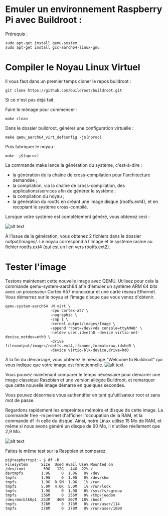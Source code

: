 # Emuler un environnement Raspberry Pi avec Buildroot :

Prérequis : 

```
sudo apt-get install qemu-system
sudo apt-get install gcc-aarch64-linux-gnu
```

# Compiler le Noyau Linux Virtuel

Il vous faut dans un premier temps cloner le repos buildroot :
```
git clone https://github.com/buildroot/buildroot.git
```

Si ce n'est pas déjà fait.

Faire le ménage pour commencer :
```
make clean
```

Dans le dossier buildroot, générer une configuration virtuelle :
```
make qemu_aarch64_virt_defconfig -j$(nproc)
```

Puis fabriquer le noyau :
```
make -j$(nproc)
```

La commande make lance la génération du système, c'est-à-dire : 
- la génération de la chaîne de cross-compilation pour l'architecture demandée ;
- la compilation, via la chaîne de cross-compilation, des applications/services afin de générer le système ;
- la compilation du noyau ;
- la génération du rootfs en créant une image disque (rootfs.ext4), et en recopiant le système cross-compilé.

Lorsque votre système est complètement généré, vous obtenez ceci :

![alt text](https://user.oc-static.com/upload/2019/01/14/15474782896388_compil-64.png)

À l'issue de la génération, vous obtenez 2 fichiers dans le dossier output/Images/. Le noyau correspond à l'Image et le système racine au fichier rootfs.ext4 (qui est un lien vers rootfs.ext2).

# Tester l'image

Testons maintenant cette nouvelle image avec QEMU. Utilisez pour cela la commande qemu-system-aarch64 afin d'émuler un système ARM 64 bits avec un processeur Cortex A57 monocœur et une carte réseau Ethernet. Vous démarrez sur le noyau et l'image disque que vous venez d'obtenir.

```
qemu-system-aarch64 -M virt \
                    -cpu cortex-a57 \
                    -nographic \
                    -smp 1 \
                    -kernel output/images/Image \
                    -append "root=/dev/vda console=ttyAMA0" \
                    -netdev user,id=eth0 -device virtio-net-device,netdev=eth0 \
                    -drive file=output/images/rootfs.ext4,if=none,format=raw,id=hd0 \
                    -device virtio-blk-device,drive=hd0
```

À la fin du démarrage, vous obtenez le message "Welcome to Buildroot" qui vous indique que votre image est fonctionnelle.
![alt text](https://user.oc-static.com/upload/2019/01/14/15474789812044_demarrage-64.png)

Vous pouvez maintenant comparer le temps nécessaire pour démarrer une image classique Raspbian et une version allégée Buildroot, et remarquer que cette nouvelle image démarre en quelques secondes.

Vous pouvez désormais vous authentifier en tant qu'utilisateur root et sans mot de passe.

Regardons rapidement les empreintes mémoire et disque de cette image. La commande free -m permet d'afficher l'occupation de la RAM, et la commande df -h celle du disque. Ainsi, notre Linux utilise 15 Mo de RAM, et même si nous avons généré un disque de 60 Mo, il n'utilise réellement que 2,9 Mo.  

![alt text](https://user.oc-static.com/upload/2019/01/14/1547479763568_connect-64.png)

Faites le même test sur la Raspbian et comparez.

```
pi@raspberrypi:~ $ df -h
Filesystem      Size  Used Avail Use% Mounted on
/dev/root        59G   12G   44G  22% /
devtmpfs        1.8G     0  1.8G   0% /dev
tmpfs           1.9G     0  1.9G   0% /dev/shm
tmpfs           1.9G  8.9M  1.9G   1% /run
tmpfs           5.0M  4.0K  5.0M   1% /run/lock
tmpfs           1.9G     0  1.9G   0% /sys/fs/cgroup
tmpfs           256M     0  256M   0% /tmp/jeedom
/dev/mmcblk0p1  253M   46M  207M  18% /boot
tmpfs           378M     0  378M   0% /run/user/114
tmpfs           378M     0  378M   0% /run/user/1000
```